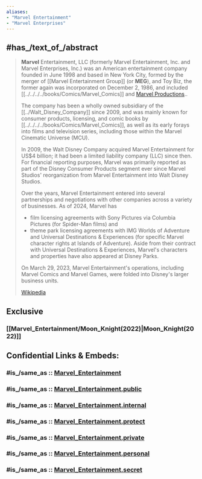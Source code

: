 ```yaml
---
aliases:
- "Marvel Entertainment"
- "Marvel Enterprises"
---
```


## #has_/text_of_/abstract 

> **Marvel** Entertainment, LLC (formerly Marvel Entertainment, Inc. and Marvel Enterprises, Inc.) 
> was an American entertainment company founded in June 1998 and based in New York City, 
> formed by the merger of [[Marvel Entertainment Group]] (or **MEG**),  and Toy Biz, 
> the former again was incorporated on December 2, 1986, 
> and included [[../../../../books/Comics/Marvel_Comics]] and [Marvel Productions](https://en.wikipedia.org/wiki/Marvel_Productions "Marvel Productions").. 
> 
> The company has been a wholly owned subsidiary of the [[../Walt_Disney_Company]] since 2009, 
> and was mainly known for consumer products, licensing, and comic books by [[../../../../books/Comics/Marvel_Comics]], 
> as well as its early forays into films and television series, 
> including those within the Marvel Cinematic Universe (MCU).
>
> In 2009, the Walt Disney Company acquired Marvel Entertainment for US$4 billion; 
> it had been a limited liability company (LLC) since then. 
> For financial reporting purposes, Marvel was primarily reported as 
> part of the Disney Consumer Products segment 
> ever since Marvel Studios' reorganization from Marvel Entertainment into Walt Disney Studios.
>
> Over the years, Marvel Entertainment entered into several partnerships and negotiations 
> with other companies across a variety of businesses. 
> As of 2024, Marvel has 
> - film licensing agreements with Sony Pictures via Columbia Pictures (for Spider-Man films) and 
> - theme park licensing agreements with IMG Worlds of Adventure and Universal Destinations & Experiences (for specific Marvel character rights at Islands of Adventure). 
> Aside from their contract with Universal Destinations & Experiences, 
> Marvel's characters and properties have also appeared at Disney Parks.
>
> On March 29, 2023, Marvel Entertainment's operations, 
> including Marvel Comics and Marvel Games, were folded into Disney's larger business units.
>
> [Wikipedia](https://en.wikipedia.org/wiki/Marvel%20Entertainment)

## Exclusive 

### [[Marvel_Entertainment/Moon_Knight(2022)|Moon_Knight(2022)]] 


## Confidential Links & Embeds: 

### #is_/same_as :: [Marvel_Entertainment](/_Standards/Society/Communication/Media/Movie/Movie-Genre/Media-Corporations/Streaming_Services/Disney+/Marvel_Entertainment.md) 

### #is_/same_as :: [Marvel_Entertainment.public](/_public/Society/Communication/Media/Movie/Movie-Genre/Media-Corporations/Streaming_Services/Disney+/Marvel_Entertainment.public.md) 

### #is_/same_as :: [Marvel_Entertainment.internal](/_internal/Society/Communication/Media/Movie/Movie-Genre/Media-Corporations/Streaming_Services/Disney+/Marvel_Entertainment.internal.md) 

### #is_/same_as :: [Marvel_Entertainment.protect](/_protect/Society/Communication/Media/Movie/Movie-Genre/Media-Corporations/Streaming_Services/Disney+/Marvel_Entertainment.protect.md) 

### #is_/same_as :: [Marvel_Entertainment.private](/_private/Society/Communication/Media/Movie/Movie-Genre/Media-Corporations/Streaming_Services/Disney+/Marvel_Entertainment.private.md) 

### #is_/same_as :: [Marvel_Entertainment.personal](/_personal/Society/Communication/Media/Movie/Movie-Genre/Media-Corporations/Streaming_Services/Disney+/Marvel_Entertainment.personal.md) 

### #is_/same_as :: [Marvel_Entertainment.secret](/_secret/Society/Communication/Media/Movie/Movie-Genre/Media-Corporations/Streaming_Services/Disney+/Marvel_Entertainment.secret.md)

